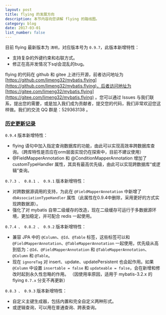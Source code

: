 ```yaml
---
layout: post
title: flying 的发展方向
description: 本节内容向您讲解 flying 的路线图。
category: blog
date: 2017-03-01
list_number: false
---
```

目前 flying 最新版本为 `清明`，对应版本号为 `0.9.7`，此版本新增特性：

- 支持复杂的外键约束和右联方式。
- 修正在高并发情况下sql会混乱的bug。

flying 的代码在 github 和 gitee 上进行开源，前者访问地址为 [https://github.com/limeng32/mybatis.flying](https://github.com/limeng32/mybatis.flying)，后者访问地址为 [https://gitee.com/limeng32/mybatis.flying](https://gitee.com/limeng32/mybatis.flying) 。您可以通过 Issues 与我们联系，提出您的需要，或是加入我们成为贡献者，提交您的代码，我们非常欢迎您这样做。我们的交流 QQ 群是：529363138 。

### [历史更新记录](#历史更新记录)

`0.9.4` 版本新增特性：

- flying 语句中加入指定查询数据库的功能，由此可以实现高效率跨数据库查询。（跨库特性是否应在orm层面实现仍在探索中，目前不建议使用）
- @FieldMapperAnnotation 和 @ConditionMapperAnnotation 增加了 customTypeHandler 属性，其具有最高优先级，由此可以实现跨数据库“或逻辑”查询。

`0.7.3 、 0.8.1 、 0.9.1` 版本新增特性：

- 对跨数据源调用的支持，为此在 `@FieldMapperAnnotation` 中新增了 `dbAssociationTypeHandler` 属性（此属性在0.9.4中删除，采用更好的方式实现跨数据源）。
- 强化了对 mybatis 自带二级缓存的改造，现在二级缓存可运行于多数据源环境，更加稳定，并可配合 redis 一起使用。

`0.7.4 、 0.8.2 、 0.9.2` 版本新增特性：

- 兼容 JPA 中的 `@Column`、`@Id`、`@Table` 标签，这些标签可以和 `@FieldMapperAnnotation`、`@TableMapperAnnotation` 一起使用，优先级从高到低为：`@Id`、`@FieldMapperAnnotation` 和 `@TableMapperAnnotation`、`@Column` 和 `@Table`。
- 现在 `ignoreTag` 对 insert、update、updatePersistent 也会起作用。如果 `@Column` 中设置 `insertable = false` 和 `updateable = false`，会在新增和修改时起到永久性忽略的作用。
（因使用率原因，适用于 mybatis-3.2.x 的 flying `0.7.x` 分支不再更新）

`0.8.3 、 0.9.3` 版本新增特性：
- 自定义主键生成器，包括内置和完全自定义两种形式。
- 或逻辑查询，可以用在普通查询、跨表查询。